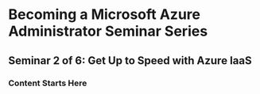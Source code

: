 # Becoming a Microsoft Azure Administrator Seminar Series

## Seminar 2 of 6: Get Up to Speed with Azure IaaS

### Content Starts Here
